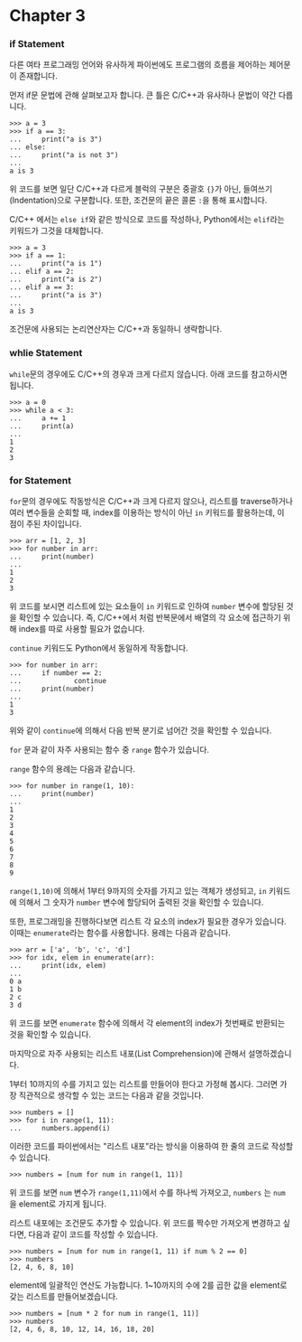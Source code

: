 Chapter 3
================

### if Statement

다른 여타 프로그래밍 언어와 유사하게 파이썬에도 프로그램의 흐름을 제어하는 제어문이 존재합니다.

먼저 if문 문법에 관해 살펴보고자 합니다. 큰 틀은 C/C++과 유사하나 문법이 약간 다릅니다.

    >>> a = 3
    >>> if a == 3:
    ...     print("a is 3")
    ... else:
    ...     print("a is not 3")
    ...
    a is 3


위 코드를 보면 일단 C/C++과 다르게 블럭의 구분은 중괄호 `{}`가 아닌, 들여쓰기(Indentation)으로 구분합니다. 또한, 조건문의 끝은 콜론 `:`을 통해 표시합니다.

C/C++ 에서는 `else if`와 같은 방식으로 코드를 작성하나, Python에서는 `elif`라는 키워드가 그것을 대체합니다.

    >>> a = 3
    >>> if a == 1:
    ...     print("a is 1")
    ... elif a == 2:
    ...     print("a is 2")
    ... elif a == 3:
    ...     print("a is 3")
    ...
    a is 3


조건문에 사용되는 논리연산자는 C/C++과 동일하니 생략합니다.

### whlie Statement

`while`문의 경우에도 C/C++의 경우과 크게 다르지 않습니다. 아래 코드를 참고하시면 됩니다.

    >>> a = 0
    >>> while a < 3:
    ...     a += 1
    ...     print(a)
    ...
    1
    2
    3

### for Statement

`for`문의 경우에도 작동방식은 C/C++과 크게 다르지 않으나, 리스트를 traverse하거나 여러 변수들을 순회할 때, index를 이용하는 방식이 아닌 `in` 키워드를 활용하는데, 이 점이 주된 차이입니다.

    >>> arr = [1, 2, 3]
    >>> for number in arr:
    ...     print(number)
    ...
    1
    2
    3

위 코드를 보시면 리스트에 있는 요소들이 `in` 키워드로 인하여 `number` 변수에 할당된 것을 확인할 수 있습니다. 즉, C/C++에서 처럼 반복문에서 배열의 각 요소에 접근하기 위해 index를 따로 사용할 필요가 없습니다.

`continue` 키워드도 Python에서 동일하게 작동합니다.

    >>> for number in arr:
    ...     if number == 2:
    ...             continue
    ...     print(number)
    ...
    1
    3

위와 같이 `continue`에 의해서 다음 반복 분기로 넘어간 것을 확인할 수 있습니다.

`for` 문과 같이 자주 사용되는 함수 중 `range` 함수가 있습니다.

`range` 함수의 용례는 다음과 같습니다.

    >>> for number in range(1, 10):
    ...     print(number)
    ...
    1
    2
    3
    4
    5
    6
    7
    8
    9

`range(1,10)`에 의해서 1부터 9까지의 숫자를 가지고 있는 객체가 생성되고, `in` 키워드에 의해서 그 숫자가 `number` 변수에 할당되어 출력된 것을 확인할 수 있습니다.

또한, 프로그래밍을 진행하다보면 리스트 각 요소의 index가 필요한 경우가 있습니다. 이때는 `enumerate`라는 함수를 사용합니다. 용례는 다음과 같습니다.

    >>> arr = ['a', 'b', 'c', 'd']
    >>> for idx, elem in enumerate(arr):
    ...     print(idx, elem)
    ...
    0 a
    1 b
    2 c
    3 d

위 코드를 보면 `enumerate` 함수에 의해서 각 element의 index가 첫번째로 반환되는 것을 확인할 수 있습니다.

마지막으로 자주 사용되는 리스트 내포(List Comprehension)에 관해서 설명하겠습니다.

1부터 10까지의 수를 가지고 있는 리스트를 만들어야 한다고 가정해 봅시다. 그러면 가장 직관적으로 생각할 수 있는 코드는 다음과 같을 것입니다.

    >>> numbers = []
    >>> for i in range(1, 11):
    ...     numbers.append(i)
    
이러한 코드를 파이썬에서는 "리스트 내포"라는 방식을 이용하여 한 줄의 코드로 작성할 수 있습니다.

    >>> numbers = [num for num in range(1, 11)]

위 코드를 보면 `num` 변수가 `range(1,11)`에서 수를 하나씩 가져오고, `numbers` 는 `num` 을 element로 가지게 됩니다.

리스트 내포에는 조건문도 추가할 수 있습니다. 위 코드를 짝수만 가져오게 변경하고 싶다면, 다음과 같이 코드를 작성할 수 있습니다.

    >>> numbers = [num for num in range(1, 11) if num % 2 == 0]
    >>> numbers
    [2, 4, 6, 8, 10]
    
element에 일괄적인 연산도 가능합니다. 1~10까지의 수에 2를 곱한 값을 element로 갖는 리스트를 만들어보겠습니다.

    >>> numbers = [num * 2 for num in range(1, 11)]
    >>> numbers
    [2, 4, 6, 8, 10, 12, 14, 16, 18, 20]
